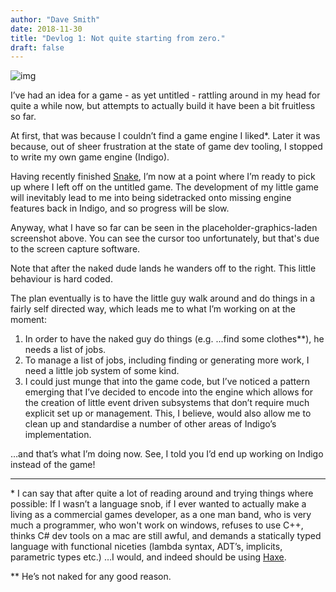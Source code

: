 ```yaml
---
author: "Dave Smith"
date: 2018-11-30
title: "Devlog 1: Not quite starting from zero."
draft: false
---
```


![img](/fppixels/images/fallAndStop2.gif)

I’ve had an idea for a game - as yet untitled - rattling around in my head for quite a while now, but attempts to actually build it have been a bit fruitless so far.

At first, that was because I couldn’t find a game engine I liked*. Later it was because, out of sheer frustration at the state of game dev tooling, I stopped to write my own game engine (Indigo).

Having recently finished [Snake](https://fppixels.tumblr.com/post/180236288296/snake-in-scalajs-this-was-a-milestone-week), I’m now at a point where I’m ready to pick up where I left off on the untitled game. The development of my little game will inevitably lead to me into being sidetracked onto missing engine features back in Indigo, and so progress will be slow.

Anyway, what I have so far can be seen in the placeholder-graphics-laden screenshot above. You can see the cursor too unfortunately, but that's due to the screen capture software.

Note that after the naked dude lands he wanders off to the right. This little behaviour is hard coded.

The plan eventually is to have the little guy walk around and do things in a fairly self directed way, which leads me to what I’m working on at the moment:

1. In order to have the naked guy do things (e.g. ...find some clothes**), he needs a list of jobs.
2. To manage a list of jobs, including finding or generating more work, I need a little job system of some kind.
3. I could just munge that into the game code, but I’ve noticed a pattern emerging that I’ve decided to encode into the engine which allows for the creation of little event driven subsystems that don’t require much explicit set up or management. This, I believe, would also allow me to clean up and standardise a number of other areas of Indigo’s implementation.

…and that’s what I’m doing now. See, I told you I’d end up working on Indigo instead of the game!

---

\* I can say that after quite a lot of reading around and trying things where possible: If I wasn’t a language snob, if I ever wanted to actually make a living as a commercial games developer, as a one man band, who is very much a programmer, who won't work on windows, refuses to use C++, thinks C# dev tools on a mac are still awful, and demands a statically typed language with functional niceties (lambda syntax, ADT’s, implicits, parametric types etc.) …I would, and indeed should be using [Haxe](https://haxe.org/).

** He’s not naked for any good reason.
